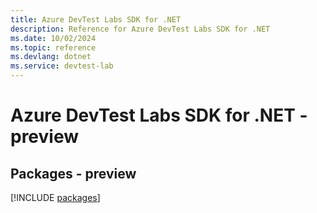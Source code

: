 ```yaml
---
title: Azure DevTest Labs SDK for .NET
description: Reference for Azure DevTest Labs SDK for .NET
ms.date: 10/02/2024
ms.topic: reference
ms.devlang: dotnet
ms.service: devtest-lab
---
```

# Azure DevTest Labs SDK for .NET - preview
## Packages - preview
[!INCLUDE [packages](devtest-labs-index.md)]